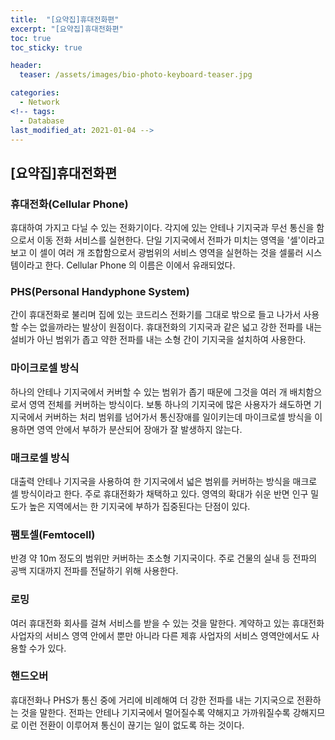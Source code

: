 ```yaml
---
title:  "[요약집]휴대전화편"
excerpt: "[요약집]휴대전화편"
toc: true
toc_sticky: true

header:
  teaser: /assets/images/bio-photo-keyboard-teaser.jpg

categories:
  - Network
<!-- tags:
  - Database 
last_modified_at: 2021-01-04 -->
---
```

## [요약집]휴대전화편

### 휴대전화(Cellular Phone)
휴대하여 가지고 다닐 수 있는 전화기이다. 각지에 있는 안테나 기지국과 무선 통신을 함으로서 이동 전화 서비스를 실현한다. 단일 기지국에서 전파가 미치는 영역을 '셀'이라고 보고
이 셀이 여러 개 조합함으로서 광범위의 서비스 영역을 실현하는 것을 셀룰러 시스템이라고 한다. Cellular Phone 의 이름은 이에서 유래되었다. 

### PHS(Personal Handyphone System)
간이 휴대전화로 불리며 집에 있는 코드리스 전화기를 그대로 밖으로 들고 나가서 사용할 수는 없을까라는 발상이 원점이다. 휴대전화의 기지국과 같은 넓고 강한 전파를 내는 설비가 아닌 범위가 좁고 약한 전파를 
내는 소형 간이 기지국을 설치하여 사용한다.

### 마이크로셀 방식
하나의 안테나 기지국에서 커버할 수 있는 범위가 좁기 때문에 그것을 여러 개 배치함으로서 영역 전체를 커버하는 방식이다. 보통 하나의 기지국에 많은 사용자가 쇄도하면 기지국에서 커버하는 처리 범위를 
넘어가서 통신장애를 일이키는데 마이크로셀 방식을 이용하면 영역 안에서 부하가 분산되어 장애가 잘 발생하지 않는다.

### 매크로셀 방식
대출력 안테나 기지국을 사용하여 한 기지국에서 넓은 범위를 커버하는 방식을 매크로 셀 방식이라고 한다. 주로 휴대전화가 채택하고 있다. 영역의 확대가 쉬운 반면 인구 밀도가 높은 지역에서는 한 기지국에
부하가 집중된다는 단점이 있다.

### 팸토셀(Femtocell)
반경 약 10m 정도의 범위만 커버하는 초소형 기지국이다. 주로 건물의 실내 등 전파의 공백 지대까지 전파를 전달하기 위해 사용한다.

### 로밍
여러 휴대전화 회사를 걸쳐 서비스를 받을 수 있는 것을 말한다. 계약하고 있는 휴대전화 사업자의 서비스 영역 안에서 뿐만 아니라 다른 제휴 사업자의 서비스 영역안에서도 사용할 수가 있다.

### 핸드오버
휴대전화나 PHS가 통신 중에 거리에 비례해여 더 강한 전파를 내는 기지국으로 전환하는 것을 말한다. 전파는 안테나 기지국에서 멀어질수록 약해지고 가까워질수록 강해지므로 이런 전환이 이루어져 통신이 
끊기는 일이 없도록 하는 것이다.











